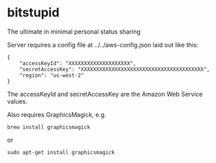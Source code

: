 bitstupid
=========

The ultimate in minimal personal status sharing

Server requires a config file at ../../aws-config.json laid out like this:

    {
        "accessKeyId": "XXXXXXXXXXXXXXXXXXXX",
        "secretAccessKey": "XXXXXXXXXXXXXXXXXXXXXXXXXXXXXXXXXXXXXXXX",
        "region": "us-west-2"
    }

The accessKeyId and secretAccessKey are the Amazon Web Service values.

Also requires GraphicsMagick, e.g.

    brew install graphicsmagick

or

    sudo apt-get install graphicsmagick

